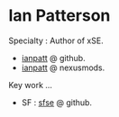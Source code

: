 # Ian Patterson

Specialty : Author of xSE.

- [ianpatt](https://github.com/ianpatt) @ github.
- [ianpatt](https://next.nexusmods.com/profile/ianpatt) @ nexusmods.

Key work ...

- SF : [sfse](https://github.com/ianpatt/sfse) @ github.
